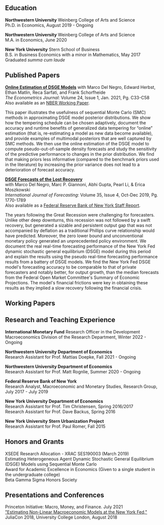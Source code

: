 <!-- Michael Cai -->
<!-- ============== -->
<!-- > Updated July 2019 • [michaelcai.com/cv/][1]   -->
<!-- > (832) 758-7670 • [me@michaelcai.com][2] -->


Education
---------
**Northwestern University** Weinberg College of Arts and Science  
Ph.D. in Economics, August 2019 - Ongoing

**Northwestern University** Weinberg College of Arts and Science  
M.A. in Economics, June 2020  

**New York University** Stern School of Business  
B.S. in Business Economics with a minor in Mathematics, May 2017  
Graduated *summa cum laude*


Published Papers
--------------
**[Online Estimation of DSGE Models](https://academic.oup.com/ectj/article/24/1/C33/5909595?login=true)**
with Marco Del Negro, Edward Herbst, Ethan Matlin, Reca Sarfati, and Frank Schorfheide  
*The Econometrics Journal*: Volume 24, Issue 1, Jan. 2021, Pg. C33-C58  
Also available as an [NBER Working Paper](https://www.nber.org/papers/w26826).

This paper illustrates the usefulness of sequential Monte Carlo (SMC) methods in approximating DSGE model posterior distributions. We show how the tempering schedule can be chosen adaptively, document the accuracy and runtime benefits of generalized data tempering for “online” estimation (that is, re-estimating a model as new data become available), and provide examples of multimodal posteriors that are well captured by SMC methods. We then use the online estimation of the DSGE model to compute pseudo-out-of-sample density forecasts and study the sensitivity of the predictive performance to changes in the prior distribution. We find that making priors less informative (compared to the benchmark priors used in the literature) by increasing the prior variance does not lead to a deterioration of forecast accuracy.  

**[DSGE Forecasts of the Lost Recovery](https://www.sciencedirect.com/science/article/abs/pii/S0169207018302012?via%3Dihub)**  
with Marco Del Negro, Marc P. Giannoni, Abhi Gupta, Pearl Li, & Erica Moszkowski  
*International Journal of Forecasting*: Volume 35, Issue 4, Oct-Dec 2019, Pg. 1770-1789  
Also available as a [Federal Reserve Bank of New York Staff Report](/files/sr844.pdf).

The years following the Great Recession were challenging for forecasters. Unlike other deep downturns, this recession was not followed by a swift recovery, but generated a sizable and persistent output gap that was not accompanied by deflation as a traditional Phillips curve relationship would have predicted. Moreover, the zero lower bound and unconventional monetary policy generated an unprecedented policy environment. We document the real real-time forecasting performance of the New York Fed dynamic stochastic general equilibrium (DSGE) model during this period and explain the results using the pseudo real-time forecasting performance results from a battery of DSGE models. We find the New York Fed DSGE model's forecasting accuracy to be comparable to that of private forecasters and notably better, for output growth, than the median forecasts from the Federal Open Market Committee's Summary of Economic Projections. The model's financial frictions were key in obtaining these results as they implied a slow recovery following the financial crisis.


Working Papers
-----------------

Research and Teaching Experience
------------------
**International Monetary Fund**
Research Officer in the Development Macroeconomics Division of the Research Department, Winter 2022 - Ongoing

**Northwestern University Department of Economics**  
Research Assistant for Prof. Mattias Doepke, Fall 2021 - Ongoing

**Northwestern University Department of Economics**  
Research Assistant for Prof. Matt Rognlie, Summer 2020 - Ongoing

**Federal Reserve Bank of New York**  
Research Analyst, Macroeconomic and Monetary Studies, Research Group, July 2017 - July 2019

**New York University Department of Economics**  
Research Assistant for Prof. Tim Christensen, Spring 2016/2017  
Research Assistant for Prof. Dave Backus, Spring 2016

**New York University Stern Urbanization Project**  
Research Assistant for Prof. Paul Romer, Fall 2015


Honors and Grants
-----------------
XSEDE Research Allocation - XRAC SES190003 (March 2019)  
Estimating Heterogeneous Agent Dynamic Stochastic General Equilibrium (DSGE) Models using Sequential Monte Carlo  
Award for Academic Excellence in Economics (Given to a single student in the undergraduate college)  
Beta Gamma Sigma Honors Society

Presentations and Conferences
-------------
Princeton Initiative: Macro, Money, and Finance. July 2021  
["Estimating Non-Linear Macroeconomic Models at the New York Fed,"](https://www.youtube.com/watch?v=dFyr8U-SY2M&list=PLP8iPy9hna6Qsq5_-zrg0NTwqDSDYtfQB&index=77) JuliaCon 2018, University College London, August 2018  


[1]: https://michaelcai.com/cv/
[2]: mailto:me@michaelcai.com
